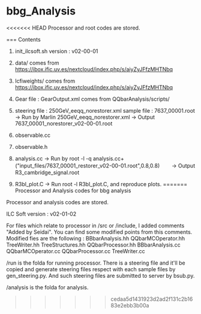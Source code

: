# bbg_Analysis
<<<<<<< HEAD
Processor and root codes are stored.

=== Contents
1. init_ilcsoft.sh   version : v02-00-01
2. data/             comes from https://ibox.ific.uv.es/nextcloud/index.php/s/aiyZyJFfzMHTNbq
3. lcfiweights/      comes from https://ibox.ific.uv.es/nextcloud/index.php/s/aiyZyJFfzMHTNbq
4. Gear file : GearOutput.xml   comes from QQbarAnalysis/scripts/
5. steering file : 250GeV_eeqq_norestorer.xml   sample file : 7637_00001.root
-> Run by Marlin 250GeV_eeqq_norestorer.xml
   -> Output 7637_00001_norestorer_v02-00-01.root
   
6. observable.cc
7. observable.h
8. analysis.cc
-> Run by root -l -q analysis.cc+\(\"input_files/7637_00001_restorer_v02-00-01.root\",0.8,0.8\)
　　-> Output R3_cambridge_signal.root
  
9. R3bl_plot.C
-> Run root -l R3bl_plot.C, and reproduce plots.
=======
Processor and Analysis codes for bbg analysis

Processor and analysis codes are stored.

ILC Soft version : v02-01-02

For files which relate to processor in /src or /include, I added comments "Added by Seidai". You can find some modified points from this comments. Modified fies are the following : BBbarAnalysis.hh QQbarMCOperator.hh TreeWriter.hh TreeStructures.hh QQbarProcessor.hh BBbarAnalysis.cc QQbarMCOperator.cc QQbarProcessor.cc TreeWriter.cc

/run is the folda for running processor. There is a steering file and it'll be copied and generate steering files respect with each sample files by gen_steering.py. And such steering files are submitted to server by bsub.py.

/analysis is the folda for analysis.

>>>>>>> cedaa5d1431923d2ad2f131c2b1683e2ebb3b00a
